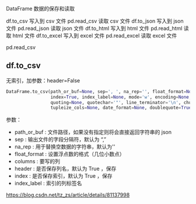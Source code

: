 DataFrame 数据的保存和读取

df.to_csv 写入到 csv 文件
pd.read_csv 读取 csv 文件
df.to_json 写入到 json 文件
pd.read_json 读取 json 文件
df.to_html 写入到 html 文件
pd.read_html 读取 html 文件
df.to_excel 写入到 excel 文件
pd.read_excel 读取 excel 文件





 pd.read_csv



## df.to_csv

无索引，加参数：header=False

```python
DataFrame.to_csv(path_or_buf=None, sep=', ', na_rep='', float_format=None, columns=None, header=True,
                 index=True, index_label=None, mode='w', encoding=None, compression=None,
                 quoting=None, quotechar='"', line_terminator='\n', chunksize=None,
                 tupleize_cols=None, date_format=None, doublequote=True,escapechar=None, decimal='.')
```

参数：

- path_or_buf : 文件路径，如果没有指定则将会直接返回字符串的 json
- sep : 输出文件的字段分隔符，默认为 “,”
- na_rep : 用于替换空数据的字符串，默认为''
- float_format : 设置浮点数的格式（几位小数点）
- columns : 要写的列
- header : 是否保存列名，默认为 True ，保存
- index : 是否保存索引，默认为 True ，保存
- index_label : 索引的列标签名







https://blog.csdn.net/tz_zs/article/details/81137998